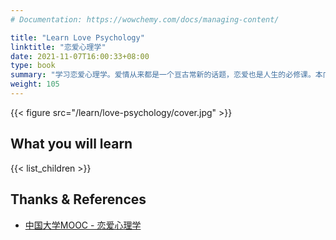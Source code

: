 ```yaml
---
# Documentation: https://wowchemy.com/docs/managing-content/

title: "Learn Love Psychology"
linktitle: "恋爱心理学"
date: 2021-11-07T16:00:33+08:00
type: book
summary: "学习恋爱心理学。爱情从来都是一个亘古常新的话题，恋爱也是人生的必修课。本门课程是一门给想谈恋爱、正在谈恋爱、甚至失恋的人准备的课程。情感导师将为你揭秘男女之间奇妙的关系及复杂有趣的心理，解答恋爱中的小困惑，教你科学谈恋爱，让恋爱之路更顺畅，帮你给恋爱交一份满分答卷。"
weight: 105
---
```


{{< figure src="/learn/love-psychology/cover.jpg" >}}

## What you will learn

{{< list_children >}}

## Thanks & References

- [中国大学MOOC - 恋爱心理学](https://www.icourse163.org/course/CUMT-1003771003)